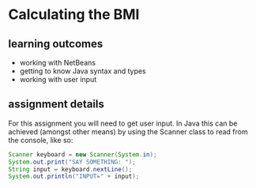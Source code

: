 # Calculating the BMI  #

## learning outcomes ##
* working with NetBeans 
* getting to know Java syntax and types
* working with user input

## assignment details ##
For this assignment you will need to get user input. In Java this can be achieved (amongst other means) by using the Scanner class to read from the console, like so:
```Java
Scanner keyboard = new Scanner(System.in);  
System.out.print("SAY SOMETHING: ");  
String input = keyboard.nextLine();  
System.out.println("INPUT=" + input);  
```

